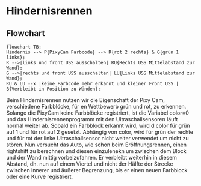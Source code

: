 # Hindernisrennen

## Flowchart 
```mermaid
flowchart TB;
Hindernis --> P{PixyCam Farbcode} --> R{rot 2 rechts} & G{grün 1 links};
R -->|links und front USS ausschalten| RU{Rechts USS Mittelabstand zur Wand};
G -->|rechts und front USS ausschalten| LU{Links USS Mittelabstand zur Wand};
RU & LU --x |keine Farbcode mehr erkannt und kleiner Front USS | B{Verbleibt in Position zu Wänden};
```
Beim Hindernisrennen nutzen wir die Eigenschaft der Pixy Cam, verschiedene Farbblöcke, für en Wettbewerb grün und rot, zu erkennen. Solange die PixyCam keine Farbblöcke registriert, ist die Variabel color=0 und das Hindernisrennenprogramm mit den Ultraschallsensoren läuft normal weiter ab. Sobald ein Farbblock erkannt wird, wird d color für grün auf 1 und für rot auf 2 gesetzt. Abhängig von color, wird für grün der rechte und für rot der linke Ultraschallsensor nicht weiter verwendet um nicht zu stören. Nun versucht das Auto, wie schon beim Eröffnungsrennen, einen rightshift zu berechnen und diesen einzulenekn um zwischen dem Block und der Wand mittig vorbeizufahren. Er verbleibt weiterhin in diesem Abstand, dh. nun auf einem Viertel und nicht der Hälfte der Strecke zwischen innerer und äußerer Begrenzung, bis er einen neuen Farbblock oder eine Kurve registriert.
